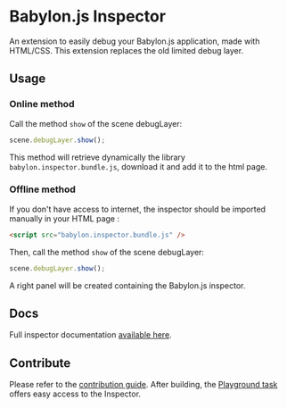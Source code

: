 # Babylon.js Inspector

An extension to easily debug your Babylon.js application, made with HTML/CSS.
This extension replaces the old limited debug layer.

## Usage

### Online method

Call the method `show` of the scene debugLayer:

```javascript
scene.debugLayer.show();
```

This method will retrieve dynamically the library `babylon.inspector.bundle.js`, download it and add
it to the html page.

### Offline method

If you don't have access to internet, the inspector should be imported manually in your HTML page :

```html
<script src="babylon.inspector.bundle.js" />
```

Then, call the method `show` of the scene debugLayer:

```javascript
scene.debugLayer.show();
```

A right panel will be created containing the Babylon.js inspector.

## Docs

Full inspector documentation [available here](https://doc.babylonjs.com/toolsAndResources/inspector).

## Contribute

Please refer to the [contribution guide](https://doc.babylonjs.com/contribute/toBabylon/HowToContribute). After building, the [Playground task](https://doc.babylonjs.com/contribute/toBabylon/HowToContribute#run-the-playground) offers easy access to the Inspector.
